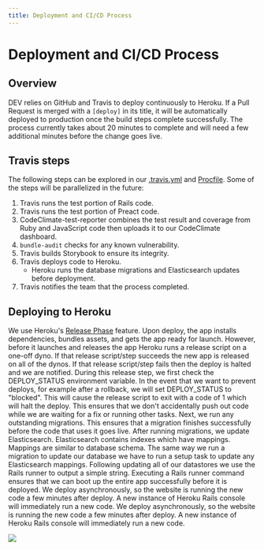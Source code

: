 ```yaml
---
title: Deployment and CI/CD Process
---
```


# Deployment and CI/CD Process

## Overview

DEV relies on GitHub and Travis to deploy continuously to Heroku. If a Pull
Request is merged with a `[deploy]` in its title, it will be automatically
deployed to production once the build steps complete successfully. The process
currently takes about 20 minutes to complete and will need a few additional
minutes before the change goes live.

## Travis steps

The following steps can be explored in our
[.travis.yml](https://github.com/thepracticaldev/dev.to/blob/master/.travis.yml)
and [Procfile](https://github.com/thepracticaldev/dev.to/blob/master/Procfile).
Some of the steps will be parallelized in the future:

1. Travis runs the test portion of Rails code.
1. Travis runs the test portion of Preact code.
1. CodeClimate-test-reporter combines the test result and coverage from Ruby and
   JavaScript code then uploads it to our CodeClimate dashboard.
1. `bundle-audit` checks for any known vulnerability.
1. Travis builds Storybook to ensure its integrity.
1. Travis deploys code to Heroku.
   - Heroku runs the database migrations and Elasticsearch updates before
     deployment.
1. Travis notifies the team that the process completed.

## Deploying to Heroku

We use Heroku's
[Release Phase](https://devcenter.heroku.com/articles/release-phase) feature.
Upon deploy, the app installs dependencies, bundles assets, and gets the app
ready for launch. However, before it launches and releases the app Heroku runs a
release script on a one-off dyno. If that release script/step succeeds the new
app is released on all of the dynos. If that release script/step fails then the
deploy is halted and we are notified. During this release step, we first check
the DEPLOY_STATUS environment variable. In the event that we want to prevent
deploys, for example after a rollback, we will set DEPLOY_STATUS to "blocked".
This will cause the release script to exit with a code of 1 which will halt the
deploy. This ensures that we don't accidentally push out code while we are
waiting for a fix or running other tasks. Next, we run any outstanding
migrations. This ensures that a migration finishes successfully before the code
that uses it goes live. After running migrations, we update Elasticsearch.
Elasticsearch contains indexes which have mappings. Mappings are similar to
database schema. The same way we run a migration to update our database we have
to run a setup task to update any Elasticsearch mappings. Following updating all
of our datastores we use the Rails runner to output a simple string. Executing a
Rails runner command ensures that we can boot up the entire app successfully
before it is deployed. We deploy asynchronously, so the website is running the
new code a few minutes after deploy. A new instance of Heroku Rails console will
immediately run a new code. We deploy asynchronously, so the website is running
the new code a few minutes after deploy. A new instance of Heroku Rails console
will immediately run a new code.

![](https://devcenter0.assets.heroku.com/article-images/1494371187-release-phase-diagram-3.png)
